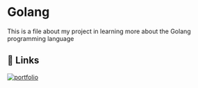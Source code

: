 # Golang

This is a file about my project in learning more about the Golang programming language

## 🔗 Links
[![portfolio](https://img.shields.io/badge/my_portfolio-000?style=for-the-badge&logo=ko-fi&logoColor=white)](https://saipulimdn.vercel.app/?fbclid=PAAaYg14eYVfCYyu48Lj7vqg934nL_zmbxvV2Gc4rgGfn-wPeBHPih6mwO09M)

